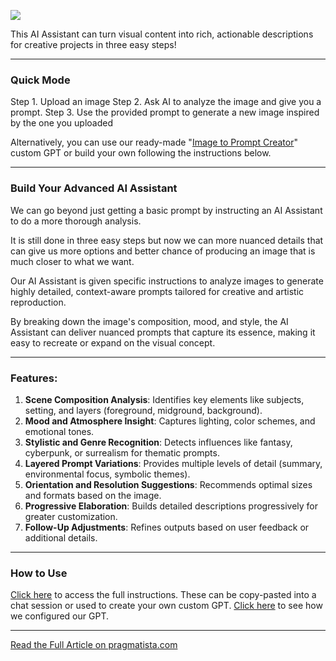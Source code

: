 ![](https://cdn.prod.website-files.com/65b12ddbad96137716d6bc08/675c111b6bf54694bc981eeb_Black%20and%20Red%20Business%20Strategy%20YouTube%20Thumbnail%20(11).png)

This AI Assistant can turn visual content into rich, actionable descriptions for creative projects in three easy steps!

---
### Quick Mode
Step 1. Upload an image
Step 2. Ask AI to analyze the image and give you a prompt.
Step 3. Use the provided prompt to generate a new image inspired by the one you uploaded

Alternatively, you can use our ready-made "[Image to Prompt Creator](https://chatgpt.com/g/g-j7JqI39de-image-to-prompt-creator)" custom GPT or build your own following the instructions below.

---
### Build Your Advanced AI Assistant
We can go beyond just getting a basic prompt by instructing an AI Assistant to do a more thorough analysis.

It is still done in three easy steps but now we can more nuanced details that can give us more options and better chance
of producing an image that is much closer to what we want.

Our AI Assistant is given specific instructions to analyze images to generate highly detailed, context-aware prompts tailored for creative and artistic reproduction. 

By breaking down the image's composition, mood, and style, 
the AI Assistant can deliver nuanced prompts that capture its essence, making it easy to recreate or expand on the visual concept.

---
### **Features:**
1. **Scene Composition Analysis**: Identifies key elements like subjects, setting, and layers (foreground, midground, background).
2. **Mood and Atmosphere Insight**: Captures lighting, color schemes, and emotional tones.
3. **Stylistic and Genre Recognition**: Detects influences like fantasy, cyberpunk, or surrealism for thematic prompts.
4. **Layered Prompt Variations**: Provides multiple levels of detail (summary, environmental focus, symbolic themes).
5. **Orientation and Resolution Suggestions**: Recommends optimal sizes and formats based on the image.
6. **Progressive Elaboration**: Builds detailed descriptions progressively for greater customization.
7. **Follow-Up Adjustments**: Refines outputs based on user feedback or additional details.

---
### **How to Use**
[Click here](https://github.com/pragmatista/CustomGPTs/blob/main/GPTs/Image%20to%20Prompt%20Creator/instructions.md) to access the full instructions. These can be copy-pasted into a chat session or 
used to create your own custom GPT. [Click here](https://github.com/pragmatista/CustomGPTs/blob/main/GPTs/Image%20to%20Prompt%20Creator/config.md) to see how we configured our GPT.


---
[Read the Full Article on pragmatista.com](https://www.pragmatista.com/blog/recreate-any-image-or-photo-using-ai)


